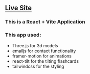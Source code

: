 ## [Live Site](https://benjaminmorgiewicz.com)

### This is a React + Vite Application

### This app used:
- Three.js for 3d models
- emailjs for contact functionality
- framer-motion for animations
- react-tilt for the tilting flashcards
- tailwindcss for the styling
